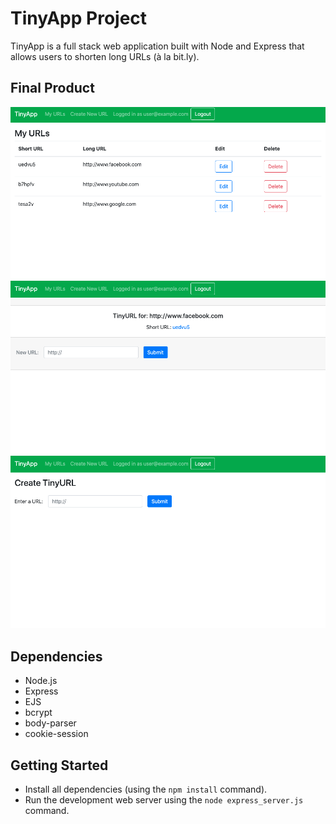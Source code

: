 # TinyApp Project

TinyApp is a full stack web application built with Node and Express that allows users to shorten long URLs (à la bit.ly).

## Final Product

!["Main URLs listing"](https://github.com/csjohn1/tinyapp/blob/master/docs/myURLs.png?raw=true)
!["Edit URLs"](https://github.com/csjohn1/tinyapp/blob/master/docs/editURL.png?raw=true)
!["Create new URLs"](https://github.com/csjohn1/tinyapp/blob/master/docs/newURL.png?raw=true)

## Dependencies

- Node.js
- Express
- EJS
- bcrypt
- body-parser
- cookie-session

## Getting Started

- Install all dependencies (using the `npm install` command).
- Run the development web server using the `node express_server.js` command.
